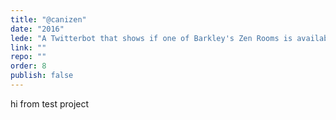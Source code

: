 ```yaml
---
title: "@canizen"
date: "2016"
lede: "A Twitterbot that shows if one of Barkley's Zen Rooms is available."
link: ""
repo: ""
order: 8
publish: false
---
```


hi from test project

